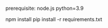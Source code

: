 prerequisite:
node.js
python=3.9

npm install
pip install -r requirements.txt
<!-- npm install react-scripts --save -->

